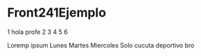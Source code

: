 # Front241Ejemplo


1 hola profe 
2
3
4
5
6


Loremp  ipsum
Lunes
Martes
Miercoles
Solo cucuta deportivo bro 

